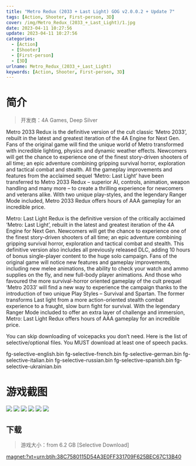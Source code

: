 ```yaml
---
title: "Metro Redux (2033 + Last Light) GOG v2.0.0.2 + Update 7"
tags: [Action, Shooter, First-person, 3D]
cover: /img/Metro_Redux_(2033_+_Last_Light)/1.jpg
date: 2023-04-11 10:27:56
update: 2023-04-11 10:27:56
categories: 
  - [Action]
  - [Shooter]
  - [First-person]
  - [3D]
urlname: Metro_Redux_(2033_+_Last_Light)
keywords: [Action, Shooter, First-person, 3D]
---
```

# 简介

> 开发商：4A Games, Deep Silver

Metro 2033 Redux is the definitive version of the cult classic ‘Metro 2033’, rebuilt in the latest and greatest iteration of the 4A Engine for Next Gen. Fans of the original game will find the unique world of Metro transformed with incredible lighting, physics and dynamic weather effects. Newcomers will get the chance to experience one of the finest story-driven shooters of all time; an epic adventure combining gripping survival horror, exploration and tactical combat and stealth. 
All the gameplay improvements and features from the acclaimed sequel ‘Metro: Last Light’ have been transferred to Metro 2033 Redux – superior AI, controls, animation, weapon handling and many more – to create a thrilling experience for newcomers and veterans alike. With two unique play-styles, and the legendary Ranger Mode included, Metro 2033 Redux offers hours of AAA gameplay for an incredible price.

Metro: Last Light Redux is the definitive version of the critically acclaimed ‘Metro: Last Light’, rebuilt in the latest and greatest iteration of the 4A Engine for Next Gen. Newcomers will get the chance to experience one of the finest story-driven shooters of all time; an epic adventure combining gripping survival horror, exploration and tactical combat and stealth. 
This definitive version also includes all previously released DLC, adding 10 hours of bonus single-player content to the huge solo campaign. Fans of the original game will notice new features and gameplay improvements, including new melee animations, the ability to check your watch and ammo supplies on the fly, and new full-body player animations.
And those who favoured the more survival-horror oriented gameplay of the cult prequel ‘Metro 2033’ will find a new way to experience the campaign thanks to the introduction of two unique Play Styles – Survival and Spartan. The former transforms Last light from a more action-oriented stealth combat experience to a fraught, slow burn fight for survival. With the legendary Ranger Mode included to offer an extra layer of challenge and immersion, Metro: Last Light Redux offers hours of AAA gameplay for an incredible price.

You can skip downloading of voicepacks you don’t need. Here is the list of selective/optional files. You MUST download at least one of speech packs.

fg-selective-english.bin
fg-selective-french.bin
fg-selective-german.bin
fg-selective-italian.bin
fg-selective-russian.bin
fg-selective-spanish.bin
fg-selective-ukrainian.bin

# 游戏截图

![](/img/Metro_Redux_(2033_+_Last_Light)/2.jpg)
![](/img/Metro_Redux_(2033_+_Last_Light)/3.jpg)
![](/img/Metro_Redux_(2033_+_Last_Light)/4.jpg)
![](/img/Metro_Redux_(2033_+_Last_Light)/5.jpg)
![](/img/Metro_Redux_(2033_+_Last_Light)/6.jpg)
![](/img/Metro_Redux_(2033_+_Last_Light)/7.jpg)


## 下载

> 游戏大小：from 6.2 GB [Selective Download]

[magnet:?xt=urn:btih:38C7580115D54A3E0FF331709F625BEC67C13B40](magnet:?xt=urn:btih:38C7580115D54A3E0FF331709F625BEC67C13B40)